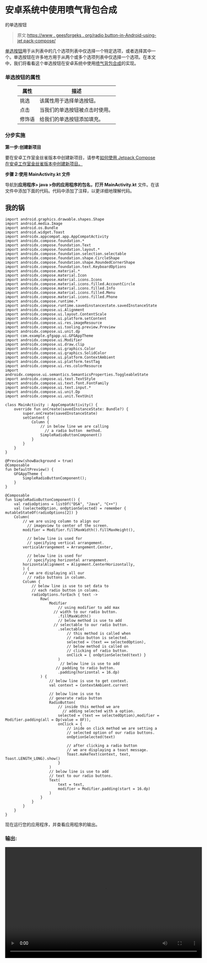 # 安卓系统中使用喷气背包合成

的单选按钮

> 原文:[https://www . geesforgeks . org/radio button-in-Android-using-jet pack-compose/](https://www.geeksforgeeks.org/radiobuttons-in-android-using-jetpack-compose/)

[单选按钮](https://www.geeksforgeeks.org/android-how-to-add-radio-buttons-in-an-android-application/)用于从列表中的几个选项列表中仅选择一个特定选项，或者选择其中一个。单选按钮在许多地方用于从两个或多个选项列表中仅选择一个选项。在本文中，我们将看看这个单选按钮在安卓系统中使用[喷气背包合成](https://www.geeksforgeeks.org/basics-of-jetpack-compose-in-android/)的实现。

### **单选按钮的属性**

<figure class="table">

| 属性 | 描述 |
| --- | --- |
| 挑选 | 该属性用于选择单选按钮。 |
| 点击 | 当我们的单选按钮被点击时使用。 |
| 修饰语 | 给我们的单选按钮添加填充。 |

</figure>

### **分步实施**

**第一步:创建新项目**

要在安卓工作室金丝雀版本中创建新项目，请参考[如何使用 Jetpack Compose 在安卓工作室金丝雀版本中创建新项目。](https://www.geeksforgeeks.org/how-to-create-a-new-project-in-android-studio-canary-version-with-jetpack-compose/)

**步骤 2:使用 MainActivity.kt 文件**

导航到**应用程序> java >你的应用程序的包名，打开 MainActivity.kt** 文件。在该文件中添加下面的代码。代码中添加了注释，以更详细地理解代码。

## 我的锅

```
import android.graphics.drawable.shapes.Shape
import android.media.Image
import android.os.Bundle
import android.widget.Toast
import androidx.appcompat.app.AppCompatActivity
import androidx.compose.foundation.*
import androidx.compose.foundation.Text
import androidx.compose.foundation.layout.*
import androidx.compose.foundation.selection.selectable
import androidx.compose.foundation.shape.CircleShape
import androidx.compose.foundation.shape.RoundedCornerShape
import androidx.compose.foundation.text.KeyboardOptions
import androidx.compose.material.*
import androidx.compose.material.Icon
import androidx.compose.material.icons.Icons
import androidx.compose.material.icons.filled.AccountCircle
import androidx.compose.material.icons.filled.Info
import androidx.compose.material.icons.filled.Menu
import androidx.compose.material.icons.filled.Phone
import androidx.compose.runtime.*
import androidx.compose.runtime.savedinstancestate.savedInstanceState
import androidx.compose.ui.Alignment
import androidx.compose.ui.layout.ContentScale
import androidx.compose.ui.platform.setContent
import androidx.compose.ui.res.imageResource
import androidx.compose.ui.tooling.preview.Preview
import androidx.compose.ui.unit.dp
import com.example.gfgapp.ui.GFGAppTheme
import androidx.compose.ui.Modifier
import androidx.compose.ui.draw.clip
import androidx.compose.ui.graphics.Color
import androidx.compose.ui.graphics.SolidColor
import androidx.compose.ui.platform.ContextAmbient
import androidx.compose.ui.platform.testTag
import androidx.compose.ui.res.colorResource
import androidx.compose.ui.semantics.SemanticsProperties.ToggleableState
import androidx.compose.ui.text.TextStyle
import androidx.compose.ui.text.font.FontFamily
import androidx.compose.ui.text.input.*
import androidx.compose.ui.unit.Dp
import androidx.compose.ui.unit.TextUnit

class MainActivity : AppCompatActivity() {
    override fun onCreate(savedInstanceState: Bundle?) {
        super.onCreate(savedInstanceState)
        setContent {
            Column {
                // in below line we are calling
                  // a radio button  method.
                SimpleRadioButtonComponent()
            }
        }
    }
}

@Preview(showBackground = true)
@Composable
fun DefaultPreview() {
    GFGAppTheme {
        SimpleRadioButtonComponent();
    }
}

@Composable
fun SimpleRadioButtonComponent() {
    val radioOptions = listOf("DSA", "Java", "C++")
    val (selectedOption, onOptionSelected) = remember { mutableStateOf(radioOptions[2]) }
    Column(
        // we are using column to align our 
          // imageview to center of the screen.
        modifier = Modifier.fillMaxWidth().fillMaxHeight(),

          // below line is used for
          // specifying vertical arrangement.
        verticalArrangement = Arrangement.Center,

          // below line is used for
          // specifying horizontal arrangement.
        horizontalAlignment = Alignment.CenterHorizontally,
        ) {
        // we are displaying all our
          // radio buttons in column.
        Column {
            // below line is use to set data to
            // each radio button in colums.
            radioOptions.forEach { text ->
                Row(
                    Modifier
                        // using modifier to add max 
                      // width to our radio button.
                        .fillMaxWidth()
                        // below method is use to add
                      // selectable to our radio button.
                        .selectable(
                            // this method is called when
                            // radio button is selected.
                            selected = (text == selectedOption),
                            // below method is called on
                            // clicking of radio button.
                            onClick = { onOptionSelected(text) }
                        )
                         // below line is use to add
                       // padding to radio button.
                        .padding(horizontal = 16.dp)
                ) {
                    // below line is use to get context.
                    val context = ContextAmbient.current

                    // below line is use to
                    // generate radio button
                    RadioButton(
                        // inside this method we are
                          // adding selected with a option.
                        selected = (text == selectedOption),modifier = Modifier.padding(all = Dp(value = 8F)),
                        onClick = {
                            // inide on click method we are setting a
                            // selected option of our radio buttons.
                            onOptionSelected(text)

                            // after clicking a radio button 
                            // we are displaying a toast message.
                            Toast.makeText(context, text, Toast.LENGTH_LONG).show()
                        }
                    )
                    // below line is use to add
                    // text to our radio buttons.
                    Text(
                        text = text,
                        modifier = Modifier.padding(start = 16.dp)
                    )
                }
            }
        }
    }
}
```

现在运行您的应用程序，并查看应用程序的输出。

### **输出:**

<video class="wp-video-shortcode" id="video-547013-1" width="640" height="360" preload="metadata" controls=""><source type="video/mp4" src="https://media.geeksforgeeks.org/wp-content/uploads/20210118232236/Screenrecorder-2021-01-18-23-19-42-380.mp4?_=1">[https://media.geeksforgeeks.org/wp-content/uploads/20210118232236/Screenrecorder-2021-01-18-23-19-42-380.mp4](https://media.geeksforgeeks.org/wp-content/uploads/20210118232236/Screenrecorder-2021-01-18-23-19-42-380.mp4)</video>